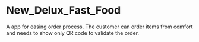 # New_Delux_Fast_Food
A app for easing order process. The customer can order items from comfort and needs to show only QR code to validate
the order.

